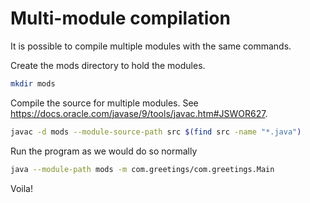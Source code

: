 # Multi-module compilation

It is possible to compile multiple modules with the same commands.

Create the mods directory to hold the modules.

```bash
mkdir mods
```

Compile the source for multiple modules. See <https://docs.oracle.com/javase/9/tools/javac.htm#JSWOR627>.

```bash
javac -d mods --module-source-path src $(find src -name "*.java")
```

Run the program as we would do so normally

```bash
java --module-path mods -m com.greetings/com.greetings.Main
```

Voila!
